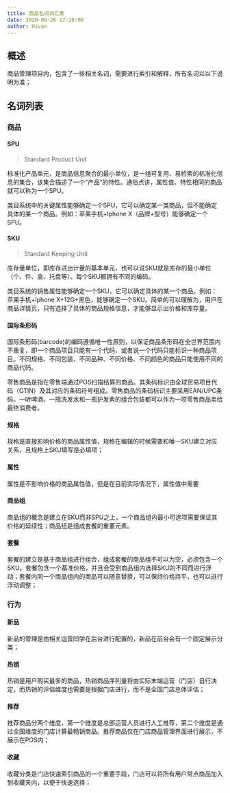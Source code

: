 ```yaml
---
title: 商品名词词汇表
date: 2020-08-26 17:26:00
author: Hivan
---
```


## 概述

商品管理项目内，包含了一些相关名词，需要进行索引和解释，所有名词以以下说明为准；


## 名词列表

### 商品

#### SPU

> Standard Product Unit

标准化产品单元，是商品信息聚合的最小单位，是一组可复用、易检索的标准化信息的集合，该集合描述了一个“产品”的特性。通俗点讲，属性值、特性相同的商品就可以称为一个SPU。

类目系统中的关键属性能够确定一个SPU，它可以确定某一类商品，但不能确定具体的某一个商品。例如：苹果手机+Iphone X（品牌+型号）能够确定一个SPU。

#### SKU

> Standard Keeping Unit

库存量单位，即库存进出计量的基本单元，也可以说SKU就是库存的最小单位（个、件、盒、托盘等）。每个SKU都拥有不同的编码。

类目系统的销售属性能够确定一个SKU，它可以确定具体的某一个商品。例如：苹果手机+Iphone X+12G+黑色，能够确定一个SKU。简单的可以理解为，用户在商品详情页，只有选择了具体的商品规格信息，才能够显示出价格和库存量。

#### 国际条形码

国际条形码(barcode)的编码遵循唯一性原则，以保证商品条形码在全世界范围内不重复，即一个商品项目只能有一个代码，或者说一个代码只能标识一种商品项目。不同规格、不同包装、不同品种、不同价格、不同颜色的商品只能使用不同的商品代码。 

零售商品是指在零售端通过POS扫描结算的商品。其条码标识由全球贸易项目代码（GTIN）及其对应的条码符号组成。零售商品的条码标识主要采用EAN/UPC条码。一听啤酒、一瓶洗发水和一瓶护发素的组合包装都可以作为一项零售商品卖给最终消费者。

#### 规格

规格是直接影响价格的商品属性值，规格在编辑的时候需要和唯一SKU建立对应关系，且规格上SKU填写是必填项；

#### 属性

属性是不影响价格的商品属性值，但是在目前实际情况下，属性值中需要

#### 商品组

商品组的概念是建立在SKU而非SPU之上，一个商品组内最小可选项需要保证其价格的延续性；商品组是组成套餐的重要元素。

#### 套餐

套餐的建立是基于商品组进行组合，组成套餐的商品组不可以为空，必须包含一个SKU。套餐包含一个基准价格，并且会受到商品组内选择SKU的不同而进行浮动；套餐内同一个商品组内的商品可以随意替换，可以保持价格持平，也可以进行浮动调整；

### 行为

#### 新品

新品的管理是由相关运营同学在后台进行配置的，新品在前台会有一个固定展示分类；

#### 热销

热销是用户购买最多的商品，热销商品序列量将由实际末端运营（门店）自行决定，而热销的评估维度也需要是根据门店进行，而不是全国门店总体评估；

#### 推荐

推荐商品分两个维度，第一个维度是总部运营人员进行人工推荐，第二个维度是通过全国维度的门店计算最畅销商品。推荐商品仅在门店商品管理界面进行展示，不展示在POS内；

#### 收藏

收藏分类是门店快速索引商品的一个重要手段，门店可以将所有用户常点商品加入到收藏夹内，以便于快速选择；



